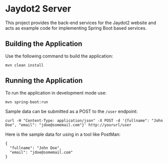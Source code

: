 # Jaydot2 Server

This project provides the back-end services for the Jaydot2 website and acts as example code for implementing Spring Boot based services.

## Building the Application

Use the following command to build the application:

```aidl
mvn clean install
```

## Running the Application

To run the application in development mode use:

```aidl
mvn spring-boot:run
```
Sample data can be submitted as a POST to the `/user` endpoint:

```aidl
curl -H "Content-Type: application/json" -X POST -d '{fullname": "John Doe", "email": "jdoe@somemail.com"}' http://yoururl/user

```

Here is the sample data for using in a tool like PostMan:

```aidl
{
  "fullname": "John Doe",
  "email": "jdoe@somemail.com"
}
```